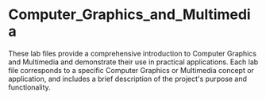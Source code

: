 # Computer_Graphics_and_Multimedia
These lab files provide a comprehensive introduction to Computer Graphics and Multimedia and demonstrate their use in practical applications. Each lab file corresponds to a specific Computer Graphics or Multimedia concept or application, and includes a brief description of the project's purpose and functionality.
